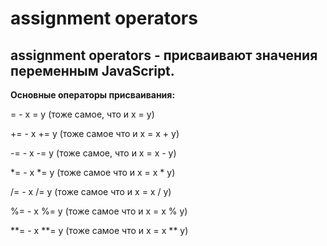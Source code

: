 # assignment operators
## assignment operators - присваивают значения переменным JavaScript.
**Основные операторы присваивания:**

=    - x = y (тоже самое, что и x = y)

+=   - x += y (тоже самое что и x = x + y)

-=   - x -= y (тоже самое, что и x = x - y)

*=   - x *= y (тоже самое что и 	x = x * y)

/=   - x /= y (тоже самое что и x = x / y)  

%=   - x %= y (тоже самое что и x = x % y)

**=  - x **= y (тоже самое что и x = x ** y)
